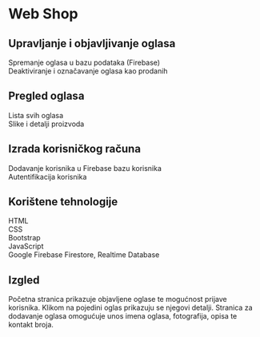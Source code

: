 # Web Shop

## Upravljanje i objavljivanje oglasa

Spremanje oglasa u bazu podataka (Firebase)  
Deaktiviranje i označavanje oglasa kao prodanih

## Pregled oglasa

Lista svih oglasa  
Slike i detalji proizvoda

## Izrada korisničkog računa

Dodavanje korisnika u Firebase bazu korisnika  
Autentifikacija korisnika

## Korištene tehnologije

HTML  
CSS  
Bootstrap  
JavaScript  
Google Firebase Firestore, Realtime Database  

## Izgled

Početna stranica prikazuje objavljene oglase te mogućnost prijave korisnika. Klikom na pojedini oglas prikazuju se njegovi detalji. Stranica za dodavanje oglasa omogućuje unos imena oglasa, fotografija, opisa te kontakt broja. 
